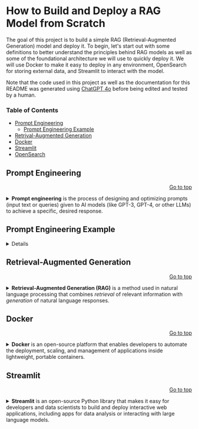 <a name="top"/>

# How to Build and Deploy a RAG Model from Scratch

The goal of this project is to build a simple RAG (Retrieval-Augmented Generation) model and deploy it. To begin, let's start out with some definitions to better understand the principles behind RAG models as well as some of the foundational architecture we will use to quickly deploy it. We will use Docker to make it easy to deploy in any environment, OpenSearch for storing external data, and Streamlit to interact with the model. 

Note that the code used in this project as well as the documentation for this README was generated using [ChatGPT 4o](https://chatgpt.com/) before being edited and tested by a human.

### Table of Contents
- [Prompt Engineering](#prompt-engineering)
   - [Prompt Engineering Example](#prompt-engineering-example)
- [Retrival-Augmented Generation](#rag)
- [Docker](#docker)
- [Streamlit](#streamlit)
- [OpenSearch](#opensearch)

<a name="prompt-engineering"/>

## Prompt Engineering
<p align="right"><a href="#top">Go to top</a></p>

<details>

<summary><b>Prompt engineering</b> is the process of designing and optimizing prompts (input text or queries) given to AI models (like GPT-3, GPT-4, or other LLMs) to achieve a specific, desired response.</summary>
It involves crafting questions, statements, or instructions in ways that guide the model to produce responses that are relevant, accurate, and useful for a given task.

### Key Aspects of Prompt Engineering

1. **Input Structuring**: Crafting the input to clearly specify what the model should do. For example, a prompt could be framed as a question, a command, or a set of instructions.
   - **Example**: For a model trained to generate code, a prompt like "Write a Python function to reverse a list" would be more effective than simply saying "Python list."

2. **Context Setting**: Providing context within the prompt helps the model better understand the background or constraints.
   - **Example**: If you need a model to generate text in a particular tone or style, adding context like "Write a motivational message for a tech startup founder" will guide the output's tone.

3. **Iterative Refinement**: Often, the first prompt does not yield the best response. Prompt engineering involves refining and experimenting with prompts iteratively to improve the quality and accuracy of responses.
   - **Example**: Testing variations like "Explain X to a beginner," "Summarize X in one sentence," or "List the pros and cons of X."

4. **Using Instructions and Constraints**: Setting explicit instructions or constraints within the prompt can help in obtaining more structured and specific responses.
   - **Example**: Asking, "List three reasons why renewable energy is important" will likely yield a more concise answer than an open-ended question like "Why is renewable energy important?"

5. **Chaining Prompts**: Breaking down a complex task into multiple smaller prompts, each handling a part of the task, can make responses more accurate. This is known as "prompt chaining."
   - **Example**: For a multi-step task like "Provide a summary, then list key takeaways," chaining prompts helps maintain structure.

6. **Meta-Prompts**: Prompts that explicitly tell the model how to act or think, sometimes even with simulated reasoning steps.
   - **Example**: "Think through each step logically before answering the question."
</details>

<a name="prompt-engineering-example"/>

## Prompt Engineering Example

<details>

<summary>How to generate better images by improving the details in the prompt message.</summary>

<p align="right"><a href="#top">Go to top</a></p>

Using ChatGPT 4o, the prompt: 

<p align="center"><b>Generate an image of a tree</b></p>

yields the following image and response:

![tree](images/tree.webp "Tree")

Here is the generated image of a single tree in a natural setting. Let me know if you'd like any changes!

Using ChatGPT 4o, the prompt: 

<p align="center"><b>Generate an image of a tree in the middle of fall, when the leaves have started to fall and the colors of the leaves are a mix of greens, yellows, and browns</b></p> 

yields the following image and response:

![tree during fall in the suburbs](images/treefallsuburb.webp "Tree during fall in the suburbs")

Here is the generated image of a tree in a suburban neighborhood during the middle of fall, with leaves in shades of green, yellow, and brown. Let me know if you need any adjustments!

</details>

<a name="rag"/>

## Retrieval-Augmented Generation
<p align="right"><a href="#top">Go to top</a></p>

<details>

<summary><b>Retrieval-Augmented Generation (RAG)</b> is a method used in natural language processing that combines <i>retrieval</i> of relevant information with <i>generation</i> of natural language responses.</summary> It enables large language models (LLMs) to generate more accurate, contextually relevant, and informed answers by incorporating external knowledge into the response process. RAG is particularly valuable in applications where the model needs to generate responses based on a large knowledge base or document set, such as in customer service, question answering, and summarization tasks.

### Key Components of Retrieval-Augmented Generation

1. **Retriever**:
   - The retriever is responsible for finding relevant information from a large dataset or document store. This step usually involves using a search mechanism or embeddings-based similarity to fetch the most relevant documents, paragraphs, or text snippets.
   - For example, if a user asks a question, the retriever will search through a database of documents to find those that likely contain answers to that question.

2. **Generator**:
   - The generator is typically a large language model (like GPT-3, GPT-4, or other open-source models) that generates responses based on the information retrieved.
   - The retrieved information is combined with the user’s input prompt and fed to the generator, which synthesizes a cohesive response using this enriched context.

### How RAG Works

The basic workflow of a RAG system is as follows:

1. **User Query**: A user submits a question or prompt.
2. **Retrieval Step**: The retriever searches a database or knowledge base to find relevant documents or snippets that may contain information relevant to the question.
3. **Prompt Engineering**: The retrieved information and the original query are combined into a well-structured prompt to help the generator produce an accurate and context-rich answer.
4. **Generation Step**: The generator takes the prompt with the retrieved information and generates a response, synthesizing the information from the documents to create a comprehensive answer.
5. **Response Output**: The final output is presented to the user as an answer that is both generated by the model and informed by the knowledge base.

![rag model with respect to prompt engineering](images/rag.png "RAG Model with respect to Prompt Engineering")

</details>

<a name="docker"/>

## Docker
<p align="right"><a href="#top">Go to top</a></p>

<details>

<summary><b>Docker</b> is an open-source platform that enables developers to automate the deployment, scaling, and management of applications inside lightweight, portable containers.</summary> These containers bundle everything needed to run an application, including the code, runtime, libraries, and dependencies, making it easier to develop, ship, and run applications consistently across different environments.

### Key Concepts in Docker

1. **Containers**:
   - Containers are lightweight, standalone executable packages that contain all the components necessary to run a piece of software, including the code, libraries, and system tools.
   - Unlike virtual machines, containers share the host operating system’s kernel, making them more resource-efficient and faster to start.

2. **Docker Images**:
   - An image is a blueprint for a container and contains the application code, dependencies, and the runtime environment. It’s a static, read-only file that forms the foundation for a Docker container.
   - Images are built from a `Dockerfile` (a script containing instructions to assemble the image) and can be stored in a registry like Docker Hub.

3. **Dockerfile**:
   - A Dockerfile is a text file that contains commands to assemble an image. It specifies the operating system, dependencies, and other setup steps needed to create a customized image for the application.

4. **Docker Hub and Registries**:
   - Docker Hub is a cloud-based registry service for finding and sharing Docker images. Developers can pull pre-built images from Docker Hub or push their own images for others to use.

5. **Docker Compose**:
   - Docker Compose is a tool for defining and running multi-container Docker applications. It uses a YAML file to configure the application's services, making it easy to manage complex applications with multiple services (e.g., a web server and a database).

### How Docker Works

- **Building**: Docker builds images from Dockerfiles. A developer writes a Dockerfile with instructions for setting up the environment, installing dependencies, and copying application code.
- **Running**: Once the image is built, a container can be created and run from the image. The container isolates the application from the host, ensuring consistent performance regardless of where it’s running.
- **Portability**: Since Docker packages applications and dependencies into a single container, they can run consistently across any system that supports Docker, whether it’s a developer’s laptop, a testing server, or a production environment in the cloud.

### Why Docker is Useful

1. **Environment Consistency**: Docker ensures that applications run the same way across different environments, reducing “it works on my machine” issues.
2. **Isolation**: Each container is isolated from others, enabling multiple containers to run different applications on the same host without conflicts.
3. **Resource Efficiency**: Docker containers are lightweight and share the host OS kernel, so they use less memory and storage than traditional virtual machines.
4. **Scalability**: Docker containers can be scaled easily across distributed systems, making them well-suited for microservices architectures.
5. **Developer Productivity**: Docker accelerates the development workflow by enabling rapid deployment and testing, faster code updates, and improved collaboration.

</details>

<a name="streamlit"/>

## Streamlit
<p align="right"><a href="#top">Go to top</a></p>

<details>

<summary><b>Streamlit</b> is an open-source Python library that makes it easy for developers and data scientists to build and deploy interactive web applications, including apps for data analysis or interacting with large language models.</summary> Streamlit simplifies the process of creating user interfaces for data science projects by enabling you to build a front end in Python, without needing extensive web development skills.

### Key Features of Streamlit

1. **Easy Setup**:
   - Streamlit apps are created using simple Python scripts. You don’t need to learn HTML, CSS, or JavaScript—Streamlit handles the front end.
   - You can create interactive web apps with just a few lines of code.

2. **Widgets for Interactivity**:
   - Streamlit offers built-in widgets, like sliders, checkboxes, and select boxes, to make applications interactive.
   - These widgets allow users to adjust parameters, input data, and update visualizations in real-time without reloading the app.

3. **Data Visualization Support**:
   - Streamlit integrates seamlessly with popular Python data visualization libraries like **Matplotlib**, **Plotly**, **Altair**, and **Seaborn**.
   - It can render a variety of interactive visualizations, charts, and maps.

4. **Live Code Reloading**:
   - Streamlit automatically refreshes the app when you update the code, making it fast to iterate and test.
   
5. **Integration with Machine Learning Models**:
   - You can use Streamlit to deploy machine learning models built with frameworks like **Scikit-Learn**, **TensorFlow**, and **PyTorch**.
   - By loading a model in Streamlit and using interactive widgets for inputs, you can create a simple web app to showcase and test your models in real-time.

6. **Support for Data and Text Display**:
   - Streamlit makes it easy to display data using tables, data frames, and Markdown, so you can build dashboards and reports that blend visuals with explanations.

In summary, Streamlit is a powerful tool for turning data and models into interactive web applications, making it ideal for data science, machine learning, and prototyping applications with minimal setup.

</summary>

<a name="opensearch"/>

## OpenSearch
<p align="right"><a href="#top">Go to top</a></p>

<details>

<summary><b>OpenSearch</b> is an open-source search and analytics suite that enables users to perform advanced search, monitoring, and analysis tasks on large volumes of data.</summary> Originally derived from Elasticsearch and Kibana, OpenSearch was developed by Amazon Web Services (AWS) as a community-driven, Apache 2.0 licensed alternative. It offers capabilities for full-text search, log and event data analysis, and real-time analytics, commonly used in application monitoring, security monitoring, and business intelligence.

### Key Components of OpenSearch

1. **OpenSearch Core (Search and Indexing Engine)**:
   - Provides a powerful, scalable search engine that allows users to index, search, and analyze data in near real-time.
   - It supports full-text search, structured search, and complex query functionality, enabling users to search through and analyze large datasets efficiently.
   - Allows users to build sophisticated search applications with features like multi-tenancy, role-based access control, and fine-grained security.

2. **OpenSearch Dashboards**:
   - An interactive visualization and exploration tool, originally derived from Kibana.
   - Provides a graphical interface to interact with the data in OpenSearch, allowing users to create dashboards, visualizations, and alerts.
   - Dashboards support various chart types and visualizations, enabling comprehensive data exploration and reporting.

### Key Features of OpenSearch

1. **Search and Query Capabilities**:
   - Supports complex queries, including full-text search, keyword matching, and aggregations for grouping and summarizing data.
   - Offers features like phrase matching, relevance tuning, and filtering, which are especially useful in applications like e-commerce search, document search, and recommendation engines.

2. **Real-Time Analytics**:
   - OpenSearch is designed to handle time-series data, making it ideal for monitoring logs, metrics, and other real-time data.
   - Supports aggregations, statistical functions, and custom visualizations, which can be used to monitor application performance, track trends, and detect anomalies.

3. **Security Features**:
   - Offers fine-grained access control, data encryption, and support for multi-tenancy, allowing different users to access data securely within the same cluster.
   - Integrates with authentication providers like LDAP, Active Directory, and SAML, and provides detailed audit logs to monitor user actions.

4. **Indexing and Storage**:
   - Provides efficient data indexing and storage, allowing for rapid retrieval and storage of large datasets.
   - Supports different types of data, including JSON documents and structured data, and can handle multi-tenant use cases where each tenant has separate indices.

5. **Machine Learning and Anomaly Detection**:
   - Includes built-in machine learning algorithms for anomaly detection and other predictive analytics tasks.
   - Enables users to detect unusual patterns in time-series data, such as identifying spikes or drops in application metrics or monitoring for potential security threats.

### OpenSearch Architecture and Workflow

1. **Data Ingestion**:
   - Data is ingested into OpenSearch either in bulk or in real-time via APIs or integrations with tools like Logstash, Fluentd, and Beats.
   - Ingest pipelines can be configured to preprocess data (e.g., transforming or enriching data) before indexing.

2. **Indexing and Storage**:
   - Data is stored in indices, which are organized collections of documents. Each document can contain structured or unstructured data.
   - The data is indexed to allow for fast, efficient searches across large datasets.

3. **Querying and Analysis**:
   - Users can run queries to search for specific records or perform aggregations to analyze trends and patterns.
   - Query results can be visualized in OpenSearch Dashboards, where users can explore data interactively.

4. **Monitoring and Alerting**:
   - OpenSearch offers real-time monitoring of data, with alerting features that allow users to set triggers based on specific conditions.
   - Alerts can be configured to notify users through channels like email, Slack, or webhooks when certain thresholds are met.

### Common Use Cases for OpenSearch

1. **Log and Event Analytics**:
   - OpenSearch is widely used for analyzing logs and events in IT infrastructure, security monitoring, and application performance monitoring (APM).
   - It allows organizations to quickly search and analyze logs to detect issues, monitor system health, and troubleshoot problems.

2. **Search Applications**:
   - Used to build custom search applications in e-commerce, media, and publishing where users need to search large datasets of documents or records.
   - Its relevance tuning, faceted search, and full-text search capabilities make it a popular choice for high-performance search applications.

3. **Business Intelligence and Data Visualization**:
   - Enables users to visualize and explore data, with the ability to create dashboards that monitor key metrics, detect trends, and generate insights.

4. **Anomaly Detection**:
   - Helps in detecting unusual patterns or events in time-series data, such as spotting potential security threats, detecting fraud, or identifying operational anomalies.

### Advantages of OpenSearch

- **Open Source**: OpenSearch is fully open-source and licensed under the Apache 2.0 license, allowing users to modify and extend it freely.
- **Scalability**: It is designed to handle large datasets and can scale horizontally by adding nodes to a cluster.
- **Flexibility**: Supports a wide range of data types and use cases, from full-text search to log analysis and time-series monitoring.
- **Community-Driven**: OpenSearch has an active community, ensuring continuous development, feature improvements, and support.

In summary, OpenSearch is a powerful, open-source search and analytics platform designed to help organizations search, analyze, and visualize large volumes of data across various domains. Its capabilities make it well-suited for applications involving search, data monitoring, and real-time analytics.

</details>